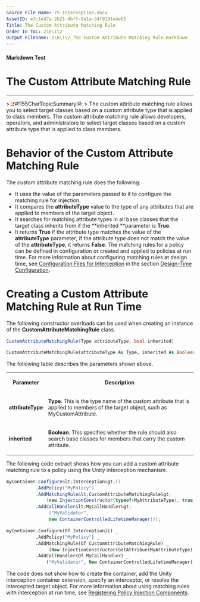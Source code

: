 ```yaml
---
Source File Name: 75-Interception.docx
AssetID: e3c1e47a-2b21-4bff-8a1a-34f9191e4e65
Title: The Custom Attribute Matching Rule
Order In ToC: 2\6\1\2
Output Filename: 2\6\1\2_The Custom Attribute Matching Rule.markdown
---
```


#### Markdown Test ####
# The Custom Attribute Matching Rule #
----------


&gt; ![](/images/note.gif)#!155CharTopicSummary!#:
&gt; 
The custom attribute matching rule allows you to select target classes based on a custom attribute type that is applied to class members. 
The custom attribute matching rule allows developers, operators, and administrators to select target classes based on a custom attribute type that is applied to class members.  

# Behavior of the Custom Attribute Matching Rule #
The custom attribute matching rule does the following:  
+ It uses the value of the parameters passed to it to configure the matching rule for injection.
+ It compares the **attributeType** value to the type of any attributes that are applied to members of the target object.
+ It searches for matching attribute types in all base classes that the target class inherits from if the **inherited **parameter is **True**.
+ It returns **True** if the attribute type matches the value of the **attributeType** parameter; if the attribute type does not match the value of the **attributeType**, it returns **False**. 
<a name="_Toc192507471" href="#" xmlns:xlink="http://www.w3.org/1999/xlink"><span /></a>The matching rules for a policy can be defined in configuration or created and applied to policies at run time. For more information about configuring matching rules at design time, see [Configuration Files for Interception](test-markdown_af2f3726-4a3e-4e31-8f97-ebca0db3d907.html) in the section [Design-Time Configuration](test-markdown_d084d31d-6894-4cd3-ab6b-40f7a69899b2.html).  

# Creating a Custom Attribute Matching Rule at Run Time #
The following constructor overloads can be used when creating an instance of the **CustomAttributeMatchingRule** class.  

```csharp
CustomAttributeMatchingRule(Type attributeType, bool inherited)
```


```vb
CustomAttributeMatchingRule(attributeType As Type, inherited As Boolean)
```

The following table describes the parameters shown above.  
<table xmlns:xlink="http://www.w3.org/1999/xlink"><tr><th><p>Parameter</p></th><th><p>Description</p></th></tr><tr><td><p><b>attributeType</b></p></td><td><p><b>Type</b>. This is the type name of the custom attribute that is applied to members of the target object, such as MyCustomAttribute.</p></td></tr><tr><td><p><b>inherited</b></p></td><td><p><b>Boolean</b>. This specifies whether the rule should also search base classes for members that carry the custom attribute.</p></td></tr></table>
The following code extract shows how you can add a custom attribute matching rule to a policy using the Unity interception mechanism.  

```csharp
myContainer.Configure&lt;Interception&gt;()
           .AddPolicy("MyPolicy")
           .AddMatchingRule&lt;CustomAttributeMatchingRule&gt;
               (new InjectionConstructor(typeof(MyAttributeType), true))
           .AddCallHandler&lt;MyCallHandler&gt;
                ("MyValidator", 
                new ContainerControlledLifetimeManager());
```


```vb
myContainer.Configure(Of Interception)() _
           .AddPolicy("MyPolicy") _
           .AddMatchingRule(Of CustomAttributeMatchingRule) _
                (New InjectionConstructor(GetAttribue(MyAttributeType), True)) _
           .AddCallHandler(Of MyCallHandler) _
               ("MyValidator", New ContainerControlledLifetimeManager())

```

The code does not show how to create the container, add the Unity interception container extension, specify an interceptor, or resolve the intercepted target object. For more information about using matching rules with interception at run time, see [Registering Policy Injection Components](test-markdown_2090aa6d-38c7-4527-a211-aa4fa966e855.html).  

